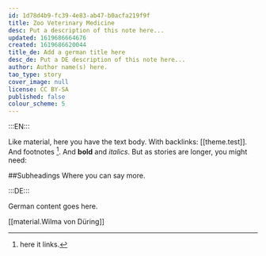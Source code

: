 ```yaml
---
id: 1d78d4b9-fc39-4e83-ab47-b0acfa219f9f
title: Zoo Veterinary Medicine
desc: Put a description of this note here...
updated: 1619686664676
created: 1619686620044
title_de: Add a german title here
desc_de: Put a DE description of this note here...
author: Author name(s) here.
tao_type: story
cover_image: null
license: CC BY-SA
published: false
colour_scheme: 5
---
```


:::EN:::

Like material, here you have the text body. With backlinks: [[theme.test]].
And footnotes [^footnote1].
And **bold** and _italics_.
But as stories are longer, you might need:

##Subheadings
Where you can say more.

[^footnote1]: here it links.

<!-- And this allows us to leave notes to the others that are not visible in the preview. -->

:::DE:::

German content goes here.

[[material.Wilma von Düring]]
